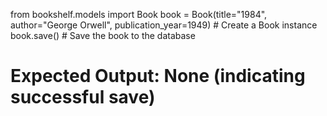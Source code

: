 from bookshelf.models import Book
book = Book(title="1984", author="George Orwell", publication_year=1949)  # Create a Book instance
book.save()  # Save the book to the database
# Expected Output:  None (indicating successful save)
   